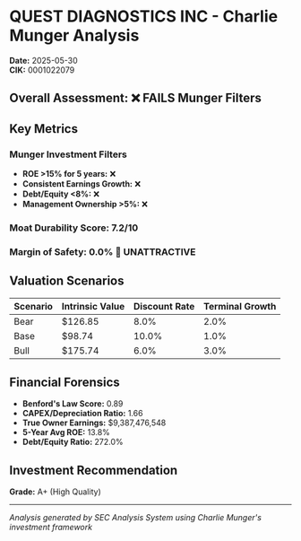 # QUEST DIAGNOSTICS INC - Charlie Munger Analysis

**Date:** 2025-05-30  
**CIK:** 0001022079

## Overall Assessment: ❌ **FAILS** Munger Filters

## Key Metrics

### Munger Investment Filters
- **ROE >15% for 5 years:** ❌
- **Consistent Earnings Growth:** ❌
- **Debt/Equity <8%:** ❌
- **Management Ownership >5%:** ❌

### Moat Durability Score: 7.2/10

### Margin of Safety: 0.0% 🔴 **UNATTRACTIVE**

## Valuation Scenarios

| Scenario | Intrinsic Value | Discount Rate | Terminal Growth |
|----------|----------------|---------------|-----------------|
| Bear     | $126.85 | 8.0% | 2.0% |
| Base     | $98.74 | 10.0% | 1.0% |
| Bull     | $175.74 | 6.0% | 3.0% |

## Financial Forensics

- **Benford's Law Score:** 0.89
- **CAPEX/Depreciation Ratio:** 1.66
- **True Owner Earnings:** $9,387,476,548
- **5-Year Avg ROE:** 13.8%
- **Debt/Equity Ratio:** 272.0%

## Investment Recommendation

**Grade:** A+ (High Quality)

---
*Analysis generated by SEC Analysis System using Charlie Munger's investment framework*

